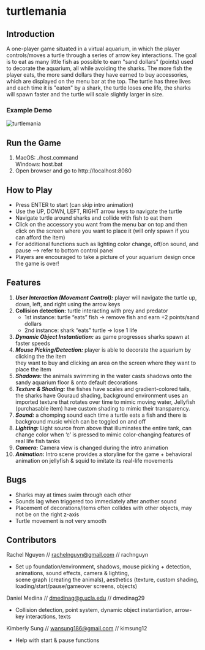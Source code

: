 # turtlemania

## Introduction	<br>

A one-player game situated in a virtual aquarium, in which the player controls/moves a turtle through a series of 
arrow key interactions. The goal is to eat as many little fish as possible to earn "sand dollars" (points) used to decorate the 
aquarium, all while avoiding the sharks. The more fish the player eats, the more sand dollars they have earned to buy accessories, 
which are displayed on the menu bar at the top. The turtle has three lives and each time it is "eaten" by a shark, the turtle 
loses one life, the sharks will spawn faster and the turtle will scale slightly larger in size.

### Example Demo
![turtlemania](https://user-images.githubusercontent.com/91295945/144671500-05bc6433-7d39-4bbf-98fc-81bb4638f63d.gif)

## Run the Game
1) MacOS: ./host.command <br>
   Windows: host.bat <br>
2) Open browser and go to http://localhost:8080

## How to Play

- Press ENTER to start (can skip intro animation)
- Use the UP, DOWN, LEFT, RIGHT arrow keys to navigate the turtle
- Navigate turtle around sharks and collide with fish to eat them
- Click on the accessory you want from the menu bar on top and then click on the screen where you want to place it (will only spawn if you can afford the item)
- For additional functions such as lighting color change, off/on sound, and pause --> refer to bottom control panel 
- Players are encouraged to take a picture of your aquarium design once the game is over!
 
## Features

1) _**User Interaction (Movement Control):**_ player will navigate the turtle up, down, left, and right using the arrow keys
2) **Collision detection:** turtle interacting with prey and predator
   - 1st instance: turtle “eats” fish → remove fish and earn +2 points/sand dollars
   - 2nd instance: shark “eats” turtle → lose 1 life 
3) _**Dynamic Object Instantiation:**_ as game progresses sharks spawn at faster speeds 
4) _**Mouse Picking/Detection:**_ player is able to decorate the aquarium by clicking the the item <br>
   they want to buy and clicking an area on the screen where they want to place the item 
5) _**Shadows:**_ the animals swimming in the water casts shadows onto the sandy aquarium floor & onto default decorations 
6) _**Texture & Shading:**_ the fishes have scales and gradient-colored tails, the sharks have Gouraud shading, background environment 
uses an imported texture that rotates over time to mimic moving water, Jellyfish (purchasable item) have custom shading to mimic their transparency. 
7) _**Sound:**_ a chomping sound each time a turtle eats a fish and there is background music which can be toggled on and off
8) _**Lighting:**_ Light source from above that illuminates the entire tank, can change color when ‘c’ is pressed to mimic color-changing features of real life fish tanks
9) _**Camera:**_ Camera view is changed during the intro animation 
10) _**Animation:**_ Intro scene provides a storyline for the game + behavioral animation on jellyfish & squid to imitate its real-life movements

## Bugs
- Sharks may at times swim through each other 
- Sounds lag when triggered too immediately after another sound
- Placement of decorations/items often collides with other objects, may not be on the right z-axis  
- Turtle movement is not very smooth

## Contributors

Rachel Nguyen // rachelnguyn@gmail.com // rachnguyn 
- Set up foundation/environment, shadows, mouse picking + detection, animations, sound effects, camera & lighting, <br>
  scene graph (creating the animals), aesthetics (texture, custom shading, loading/start/pause/gameover screens, objects) 

Daniel Medina // dmedinag@g.ucla.edu // dmedinag29 
- Collision detection, point system, dynamic object instantiation, arrow-key interactions, texts

Kimberly Sung // wansung186@gmail.com // kimsung12
- Help with start & pause functions
